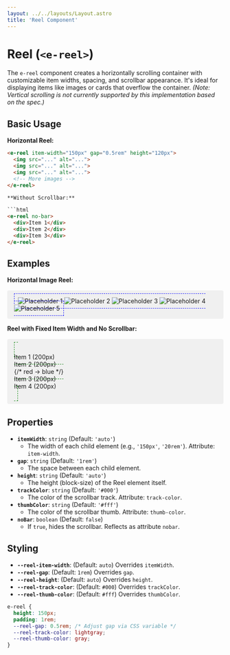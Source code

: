 ```yaml
---
layout: ../../layouts/Layout.astro
title: 'Reel Component'
---
```


# Reel (`<e-reel>`)

The `e-reel` component creates a horizontally scrolling container with customizable item widths, spacing, and scrollbar appearance. It's ideal for displaying items like images or cards that overflow the container. *(Note: Vertical scrolling is not currently supported by this implementation based on the spec.)*

## Basic Usage

**Horizontal Reel:**

```html
<e-reel item-width="150px" gap="0.5rem" height="120px">
  <img src="..." alt="...">
  <img src="..." alt="...">
  <img src="..." alt="...">
  <!-- More images -->
</e-reel>

**Without Scrollbar:**

```html
<e-reel no-bar>
  <div>Item 1</div>
  <div>Item 2</div>
  <div>Item 3</div>
</e-reel>
```

## Examples

**Horizontal Image Reel:**

<div class="example-container">
  <e-reel height="120px" gap="0.5rem" style="border: 1px dashed blue; padding: 0.5rem;">
    <img src="https://via.placeholder.com/150/8d8d8d/ffffff?text=Item+1" alt="Placeholder 1">
    <img src="https://via.placeholder.com/200x100/6a6a6a/ffffff?text=Item+2" alt="Placeholder 2">
    <img src="https://via.placeholder.com/120x100/4b4b4b/ffffff?text=Item+3" alt="Placeholder 3">
    <img src="https://via.placeholder.com/180x100/9c9c9c/ffffff?text=Item+4" alt="Placeholder 4">
    <img src="https://via.placeholder.com/150/3a3a3a/ffffff?text=Item+5" alt="Placeholder 5">
  </e-reel>
</div>

**Reel with Fixed Item Width and No Scrollbar:**

<div class="example-container">
  <e-reel item-width="200px" no-bar style="border: 1px dashed green; padding: 0.5rem;">
    <div class="example-item bg-example-slate">Item 1 (200px)</div>
    <div class="example-item bg-example-blue">Item 2 (200px)</div> {/* red -> blue */}
    <div class="example-item bg-example-orange">Item 3 (200px)</div>
    <div class="example-item bg-example-green">Item 4 (200px)</div>
  </e-reel>
</div>


<style>
.example-container {
  background-color: #f0f0f0;
  padding: 1rem;
  margin-top: 1rem;
  border-radius: 4px;
}
/* Add a gap between items in the reel for better visualization */
/* The gap is now handled internally by the component using margin-inline-start */
/* e-reel > * { ... } */

/* Ensure direct children have snap alignment if snap is enabled on parent */
/* Note: This might need refinement depending on desired snap behavior */
/* Snap functionality is not part of the current spec */

</style>

<script>
  // Import the component definition
  import 'e-layout/reel';
</script>

## Properties

*   **`itemWidth`**: `string` (Default: `'auto'`)
    *   The width of each child element (e.g., `'150px'`, `'20rem'`). Attribute: `item-width`.
*   **`gap`**: `string` (Default: `'1rem'`)
    *   The space between each child element.
*   **`height`**: `string` (Default: `'auto'`)
    *   The height (block-size) of the Reel element itself.
*   **`trackColor`**: `string` (Default: `'#000'`)
    *   The color of the scrollbar track. Attribute: `track-color`.
*   **`thumbColor`**: `string` (Default: `'#fff'`)
    *   The color of the scrollbar thumb. Attribute: `thumb-color`.
*   **`noBar`**: `boolean` (Default: `false`)
    *   If `true`, hides the scrollbar. Reflects as attribute `nobar`.

## Styling

*   **`--reel-item-width`**: (Default: `auto`) Overrides `itemWidth`.
*   **`--reel-gap`**: (Default: `1rem`) Overrides `gap`.
*   **`--reel-height`**: (Default: `auto`) Overrides `height`.
*   **`--reel-track-color`**: (Default: `#000`) Overrides `trackColor`.
*   **`--reel-thumb-color`**: (Default: `#fff`) Overrides `thumbColor`.

```css
e-reel {
  height: 150px;
  padding: 1rem;
  --reel-gap: 0.5rem; /* Adjust gap via CSS variable */
  --reel-track-color: lightgray;
  --reel-thumb-color: gray;
}